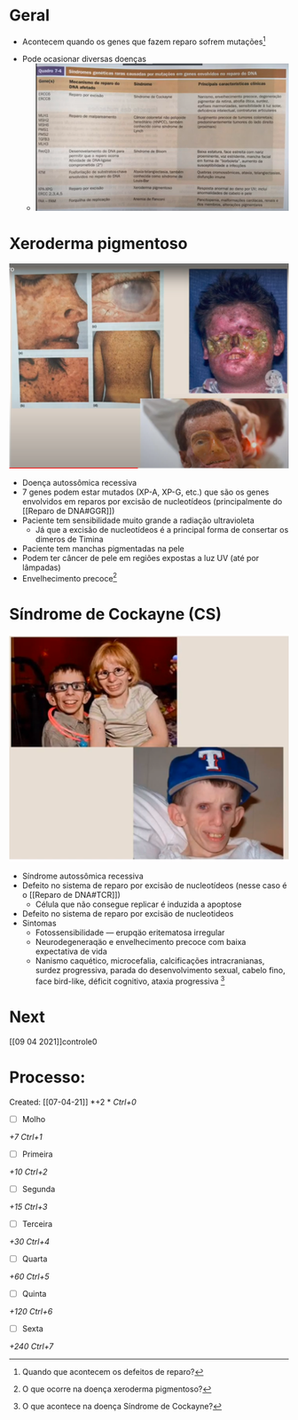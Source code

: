# Geral
+ Acontecem quando os genes que fazem reparo sofrem mutações[^982457]

[^982457]: Quando que acontecem os defeitos de reparo?

+ Pode ocasionar diversas doenças
	+ ![Pasted image 20210407172637.png](Pasted%20image%2020210407172637.png)

# Xeroderma pigmentoso
![Pasted image 20210407173351.png](Pasted%20image%2020210407173351.png)
+ Doença autossômica recessiva
+ 7 genes podem estar mutados (XP-A, XP-G, etc.) que são os genes envolvidos em reparos por excisão de nucleotídeos (principalmente do [[Reparo de DNA#GGR]])
+ Paciente tem sensibilidade muito grande a radiação ultravioleta
	+ Já que a excisão de nucleotídeos é a principal forma de consertar os dimeros de Timina
+ Paciente tem manchas pigmentadas na pele
+ Podem ter câncer de pele em regiões expostas a luz UV (até por lâmpadas)
+ Envelhecimento precoce[^885393]

[^885393]: O que ocorre na doença xeroderma pigmentoso?


# Síndrome de Cockayne (CS)
![Pasted image 20210407174017.png](Pasted%20image%2020210407174017.png)
+ Síndrome autossômica recessiva
+ Defeito no sistema de reparo por excisão de nucleotídeos (nesse caso é o [[Reparo de DNA#TCR]])
	+ Célula que não consegue replicar é induzida a apoptose
+ Defeito no sistema de reparo por excisäo de nucleotideos
+ Sintomas
	+  Fotossensibilidade — erupqäo eritematosa irregular 
	+  Neurodegeneraqäo e envelhecimento precoce com baixa expectativa de vida 
	+  Nanismo caquético, microcefalia, calcificações intracranianas, surdez progressiva, parada do desenvolvimento sexual, cabelo fino, face bird-like, déficit cognitivo, ataxia progressiva [^623010]

[^623010]: O que acontece na doença Síndrome de Cockayne?


# Next
[[09 04 2021]]controle0
# Processo:
Created: [[07-04-21]]
*+2 *  *Ctrl+0*
- [ ] Molho  

*+7*  *Ctrl+1*

- [ ] Primeira 

*+10*  *Ctrl+2*

- [ ] Segunda

*+15*  *Ctrl+3*

- [ ] Terceira 

*+30*  *Ctrl+4*

- [ ] Quarta 

*+60*  *Ctrl+5*

- [ ] Quinta 

*+120*  *Ctrl+6*

- [ ] Sexta 

*+240*  *Ctrl+7*
